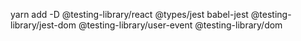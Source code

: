 yarn add -D @testing-library/react @types/jest babel-jest @testing-library/jest-dom @testing-library/user-event @testing-library/dom 
